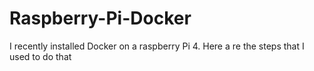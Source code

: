 # Raspberry-Pi-Docker
I recently installed Docker on a raspberry Pi 4. Here a re the steps that I used to do that
